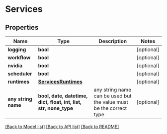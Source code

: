 # Services


## Properties
Name | Type | Description | Notes
------------ | ------------- | ------------- | -------------
**logging** | **bool** |  | [optional] 
**workflow** | **bool** |  | [optional] 
**nvidia** | **bool** |  | [optional] 
**scheduler** | **bool** |  | [optional] 
**runtimes** | [**ServicesRuntimes**](ServicesRuntimes.md) |  | [optional] 
**any string name** | **bool, date, datetime, dict, float, int, list, str, none_type** | any string name can be used but the value must be the correct type | [optional]

[[Back to Model list]](../README.md#documentation-for-models) [[Back to API list]](../README.md#documentation-for-api-endpoints) [[Back to README]](../README.md)


